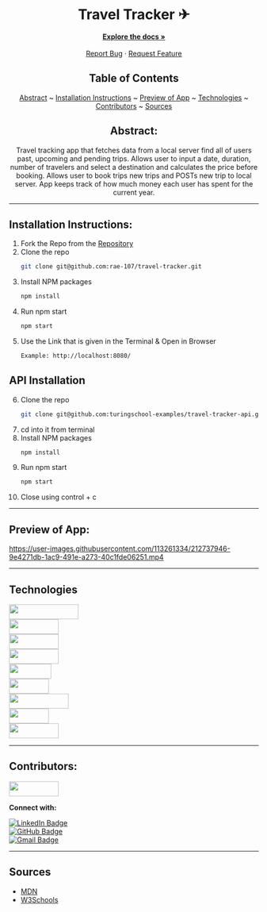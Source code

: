 <div align="center"

<div align="center">

# Travel Tracker ✈

</div>

  <p align="center">
    <a href="https://github.com/rae-107/travel-tracker"><strong>Explore the docs »</strong></a>
    <br />
    <br />
    <a href="https://github.com/rae-107/travel-tracker/issues">Report Bug</a>
    ·
    <a href="https://github.com/rae-107/travel-tracker/issues">Request Feature</a>
  </p>
</div>

<div align="center">

## Table of Contents
 [Abstract](#abstract) ~ 
 [Installation Instructions](#installation-instructions) ~
 [Preview of App](#preview-of-app) ~
 [Technologies](#technologies) ~
 [Contributors](#contributors) ~
 [Sources](#sources) 

</div>

<div align="center">

## Abstract:
[//]: <> (Briefly describe what you built and its features. What problem is the app solving? How does this application solve that problem?)
Travel tracking app that fetches data from a local server find all of users past, upcoming and pending trips. Allows user to input a date, duration, number of travelers and select a destination and calculates the price before booking. Allows user to book trips new trips and POSTs new trip to local server. App keeps track of how much money each user has spent for the current year. 

</div>

---

## Installation Instructions:
[//]: <> (What steps does a person have to take to get your app cloned down and running?)
1. Fork the Repo from the [Repository](https://github.com/rae-107/travel-tracker)
2. Clone the repo
   ```sh
   git clone git@github.com:rae-107/travel-tracker.git
   ```
3. Install NPM packages
   ```sh
   npm install
   ```
4. Run npm start
   ```sh
   npm start
   ```
5. Use the Link that is given in the Terminal & Open in Browser
   ```sh
   Example: http://localhost:8080/
   ```
   
## API Installation

6. Clone the repo
      ```sh
   git clone git@github.com:turingschool-examples/travel-tracker-api.git
   ```
7. cd into it from terminal
8. Install NPM packages
   ```sh
   npm install
   ```
9. Run npm start
   ```sh
   npm start
   ```
10. Close using control + c

---

## Preview of App:
[//]: <> (Provide ONE gif or screenshot of your application - choose the "coolest" piece of functionality to show off.)


https://user-images.githubusercontent.com/113261334/212737946-9e4271db-1ac9-491e-a273-40c1fde06251.mp4


---

## Technologies
<div>
  <img src="https://img.shields.io/badge/-JavaScript-333333?logo=javascript&style=for-the-badge" width="140" height="30"/><br />
  <img src="https://img.shields.io/badge/-HTML5-orange?logo=html5&logoColor=white&style=for-the-badge" width="100" height="30"/><br />
  <img src="https://img.shields.io/badge/-CSS3-315780?logo=css3&style=for-the-badge" width="100" height="30"/><br />
  <img src="https://img.shields.io/badge/-Mocha-8d6748?logo=mocha&logoColor=white&style=for-the-badge" width="100"  height="30"/><br />
  <img src="https://img.shields.io/badge/-Chai-C4A484?logo=chai&logoColor=white&style=for-the-badge" width="85"  height="30"/><br />
  <img src="https://img.shields.io/badge/-npm-c12127?logo=npm&logoColor=white&style=for-the-badge" width="80"  height="30"/><br />
  <img src="https://img.shields.io/badge/-webpack-2b3a42?logo=webpack&logoColor=white&style=for-the-badge" width="120" height="30"/><br />
  <img src="https://img.shields.io/badge/-day.js-fb6052?style=for-the-badge" width="80" height="30"/>  <br />
  <img src="https://img.shields.io/badge/-SWIPERJS-0052ff?style=for-the-badge" width="100" height="30"/>  
</div>

---

## Contributors:
[//]: <> (Who worked on this application? Link to their GitHubs.)

<div>
  <img src="https://img.shields.io/badge/-Rae%20Gebhart-c4a4a3" height="30" width="100">
  <p><strong>Connect with:</strong></p>
  <a href="https://www.linkedin.com/in/rae-gebhart-681449254/"> 
    <img src="https://img.shields.io/badge/LinkedIn-blue?style=for-the-badge&logo=linkedin&logoColor=white" alt="LinkedIn Badge"/>
  </a><br />
  <a href="https://github.com/rae-107">
    <img src="https://img.shields.io/badge/-github-black?style=for-the-badge&logo=github&logoColor=white" alt="GitHub Badge">
  </a><br />
  <a href="mailto: raegebhart@gmail.com">
    <img src="https://img.shields.io/badge/-gmail-red?style=for-the-badge&logo=gmail&logoColor=white" alt="Gmail Badge">
  </a>
</div>

---

## Sources
- [MDN](https://developer.mozilla.org/en-US/)
- [W3Schools](https://www.w3schools.com/)
